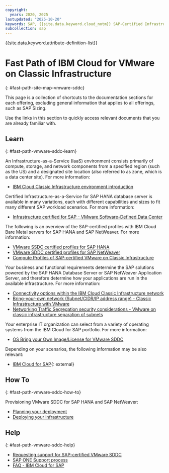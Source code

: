 ```yaml
---
copyright:
  years: 2020, 2025
lastupdated: "2025-10-20"
keywords: SAP, {{site.data.keyword.cloud_notm}} SAP-Certified Infrastructure, {{site.data.keyword.ibm_cloud_sap}}, SAP Workloads
subcollection: sap
---
```


{{site.data.keyword.attribute-definition-list}}


# Fast Path of IBM Cloud for VMware on Classic Infrastructure
{: #fast-path-site-map-vmware-sddc}

This page is a collection of shortcuts to the documentation sections for each offering, excluding general information that applies to all offerings, such as SAP Sizing.

Use the links in this section to quickly access relevant documents that you are already familiar with.


## Learn
{: #fast-path-vmware-sddc-learn}

An Infrastructure-as-a-Service (IaaS) environment consists primarily of compute, storage, and network components from a specified region (such as the US) and a designated site location (also referred to as zone, which is a data center site). For more information:
- [IBM Cloud Classic Infrastructure environment introduction](/docs/sap?topic=sap-classic-env-introduction)


Certified Infrastructure-as-a-Service for SAP HANA database server is available in many variations, each with different capabilities and sizes to fit many different SAP workload scenarios. For more information:
- [Infrastructure certified for SAP - VMware Software-Defined Data Center](/docs/sap?topic=sap-iaas-offerings#iaas-vmware)


The following is an overview of the SAP-certified profiles with IBM Cloud Bare Metal servers for SAP HANA and SAP NetWeaver. For more information:
- [VMware SSDC certified profiles for SAP HANA](/docs/sap?topic=sap-hana-iaas-offerings-profiles-vmware)
- [VMware SDDC certified profiles for SAP NetWeaver](/docs/sap?topic=sap-nw-iaas-offerings-profiles-vmware)
- [Compute Profiles of SAP-certified VMware on Classic Infrastructure](/docs/sap?topic=sap-compute-os-design-considerations#compute-vmware)


Your business and functional requirements determine the SAP solutions powered by the SAP HANA Database Server or SAP NetWeaver Application Server, and therefore determine how your applications are run in the available infrastructure. For more information:
- [Connectivity options within the IBM Cloud Classic Infrastructure network](/docs/sap?topic=sap-determine-access#determine-access-connectivity-options-classic)
- [Bring-your-own network (Subnet/CIDR/IP address range) - Classic Infrastructure with VMware](/docs/sap?topic=sap-networking-design-considerations#network-connectivity-byo-classic-vmware)
- [Networking Traffic Segregation security considerations - VMware on classic infrastructure separation of subnets](/docs/sap?topic=sap-networking-design-considerations#network-security-vmware-separate-subnets)


Your enterprise IT organization can select from a variety of operating systems from the IBM Cloud for SAP portfolio. For more information:
- [OS Bring your Own Image/License for VMware SDDC](/docs/sap?topic=sap-compute-os-design-considerations#os-byos)

Depending on your scenarios, the following information may be also relevant:
- [IBM Cloud for SAP](https://www.ibm.com/products/cloud/sap){: external}


## How To
{: #fast-path-vmware-sddc-how-to}

Provisioning VMware SDDC for SAP HANA and SAP NetWeaver:
- [Planning your deployment](/docs/sap?topic=sap-vmware-sddc-planning-items)
- [Deploying your infrastructure](/docs/sap?topic=sap-vmware-sddc-set-up-infrastructure)


## Help
{: #fast-path-vmware-sddc-help}

- [Requesting support for SAP-certified VMware SDDC](/docs/sap?topic=sap-help-support#ibm-cloud-support-case)
- [SAP ONE Support process](/docs/sap?topic=sap-help-support#sap-one-support)
- [FAQ - IBM Cloud for SAP](/docs/sap?topic=sap-faq-ibm-cloud-for-sap)
